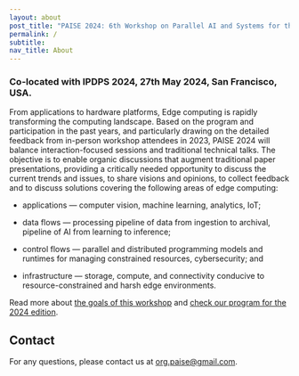 ```yaml
---
layout: about
post_title: "PAISE 2024: 6th Workshop on Parallel AI and Systems for the Edge"
permalink: /
subtitle:
nav_title: About
---
```


### Co-located with IPDPS 2024, 27th May 2024, San Francisco, USA.

From applications to hardware platforms, Edge computing is rapidly transforming the computing landscape. Based on the program and participation in the past years, and particularly drawing on the detailed feedback from in-person workshop attendees in 2023, PAISE 2024 will balance interaction-focused sessions and traditional technical talks. The objective is to enable organic discussions that augment traditional paper presentations, providing a critically needed opportunity to discuss the current trends and issues, to share visions and opinions, to collect feedback and to discuss solutions covering the following areas of edge computing:

* applications &mdash; computer vision, machine learning, analytics, IoT;

* data flows &mdash; processing pipeline of data from ingestion to archival, pipeline of AI from learning to inference;

* control flows &mdash; parallel and distributed programming models and runtimes for managing constrained resources, cybersecurity; and

* infrastructure &mdash; storage, compute, and connectivity conducive to resource-constrained and harsh edge environments.

Read more about [the goals of this workshop](/why_paise) and [check our program for the 2024 edition](/program).

## Contact

For any questions, please contact us at [org.paise@gmail.com](mailto:org.paise@gmail.com).


